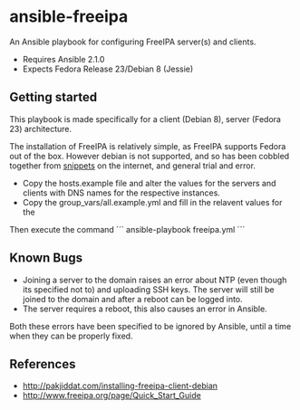 # ansible-freeipa
An Ansible playbook for configuring FreeIPA server(s) and clients.
* Requires Ansible 2.1.0
* Expects Fedora Release 23/Debian 8 (Jessie)

## Getting started
This playbook is made specifically for a client (Debian 8), server (Fedora 23) architecture. 

The installation of FreeIPA is relatively simple, as FreeIPA supports Fedora out of the box. However debian is not supported, and so has been cobbled together from [snippets](http://pakjiddat.com/installing-freeipa-client-debian) on the internet, and general trial and error.

* Copy the hosts.example file and alter the values for the servers and clients with DNS names for the respective instances.
* Copy the group_vars/all.example.yml and fill in the relavent values for the 

Then execute the command
´´´
  ansible-playbook freeipa.yml
´´´

## Known Bugs
 * Joining a server to the domain raises an error about NTP (even though its specified not to) and uploading SSH keys. The server will still be joined to the domain and after a reboot can be logged into.
 * The server requires a reboot, this also causes an error in Ansible.

Both these errors have been specified to be ignored by Ansible, until a time when they can be properly fixed.

## References
* http://pakjiddat.com/installing-freeipa-client-debian
* http://www.freeipa.org/page/Quick_Start_Guide
